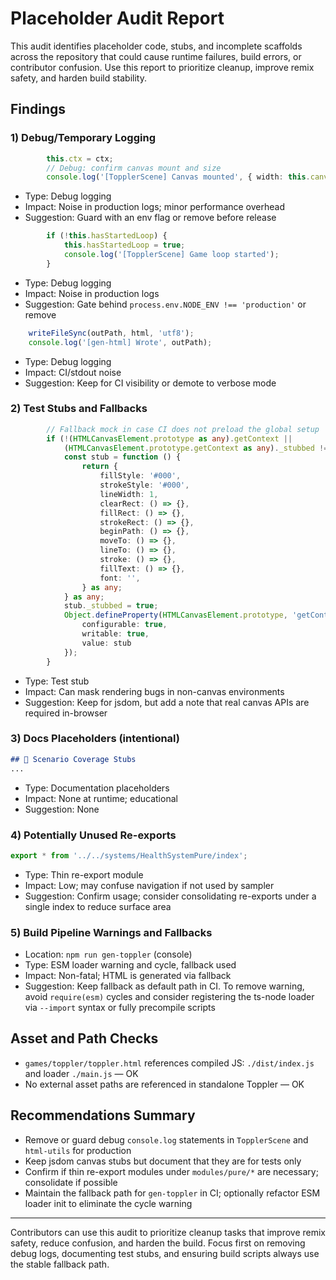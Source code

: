 # Placeholder Audit Report

This audit identifies placeholder code, stubs, and incomplete scaffolds across the repository that could cause runtime failures, build errors, or contributor confusion. Use this report to prioritize cleanup, improve remix safety, and harden build stability.

## Findings

### 1) Debug/Temporary Logging

```102:106:games/toppler/TopplerScene.ts
        this.ctx = ctx;
        // Debug: confirm canvas mount and size
        console.log('[TopplerScene] Canvas mounted', { width: this.canvas.width, height: this.canvas.height });
```
- Type: Debug logging
- Impact: Noise in production logs; minor performance overhead
- Suggestion: Guard with an env flag or remove before release

```130:132:games/toppler/TopplerScene.ts
        if (!this.hasStartedLoop) {
            this.hasStartedLoop = true;
            console.log('[TopplerScene] Game loop started');
        }
```
- Type: Debug logging
- Impact: Noise in production logs
- Suggestion: Gate behind `process.env.NODE_ENV !== 'production'` or remove

```28:30:scripts/html-utils.ts
    writeFileSync(outPath, html, 'utf8');
    console.log('[gen-html] Wrote', outPath);
```
- Type: Debug logging
- Impact: CI/stdout noise
- Suggestion: Keep for CI visibility or demote to verbose mode

### 2) Test Stubs and Fallbacks

```29:53:games/toppler/tests/scene.spec.ts
        // Fallback mock in case CI does not preload the global setup
        if (!(HTMLCanvasElement.prototype as any).getContext ||
            (HTMLCanvasElement.prototype.getContext as any)._stubbed !== true) {
            const stub = function () {
                return {
                    fillStyle: '#000',
                    strokeStyle: '#000',
                    lineWidth: 1,
                    clearRect: () => {},
                    fillRect: () => {},
                    strokeRect: () => {},
                    beginPath: () => {},
                    moveTo: () => {},
                    lineTo: () => {},
                    stroke: () => {},
                    fillText: () => {},
                    font: '',
                } as any;
            } as any;
            stub._stubbed = true;
            Object.defineProperty(HTMLCanvasElement.prototype, 'getContext', {
                configurable: true,
                writable: true,
                value: stub
            });
        }
```
- Type: Test stub
- Impact: Can mask rendering bugs in non-canvas environments
- Suggestion: Keep for jsdom, but add a note that real canvas APIs are required in-browser

### 3) Docs Placeholders (intentional)

```31:41:docs/src/pages/demos/tutorial.md
## 🧪 Scenario Coverage Stubs
...
```
- Type: Documentation placeholders
- Impact: None at runtime; educational
- Suggestion: None

### 4) Potentially Unused Re-exports

```1:1:modules/pure/HealthSystemPure.ts
export * from '../../systems/HealthSystemPure/index';
```
- Type: Thin re-export module
- Impact: Low; may confuse navigation if not used by sampler
- Suggestion: Confirm usage; consider consolidating re-exports under a single index to reduce surface area

### 5) Build Pipeline Warnings and Fallbacks

- Location: `npm run gen-toppler` (console)
- Type: ESM loader warning and cycle, fallback used
- Impact: Non-fatal; HTML is generated via fallback
- Suggestion: Keep fallback as default path in CI. To remove warning, avoid `require(esm)` cycles and consider registering the ts-node loader via `--import` syntax or fully precompile scripts

## Asset and Path Checks

- `games/toppler/toppler.html` references compiled JS: `./dist/index.js` and loader `./main.js` — OK
- No external asset paths are referenced in standalone Toppler — OK

## Recommendations Summary

- Remove or guard debug `console.log` statements in `TopplerScene` and `html-utils` for production
- Keep jsdom canvas stubs but document that they are for tests only
- Confirm if thin re-export modules under `modules/pure/*` are necessary; consolidate if possible
- Maintain the fallback path for `gen-toppler` in CI; optionally refactor ESM loader init to eliminate the cycle warning

---

Contributors can use this audit to prioritize cleanup tasks that improve remix safety, reduce confusion, and harden the build. Focus first on removing debug logs, documenting test stubs, and ensuring build scripts always use the stable fallback path.


